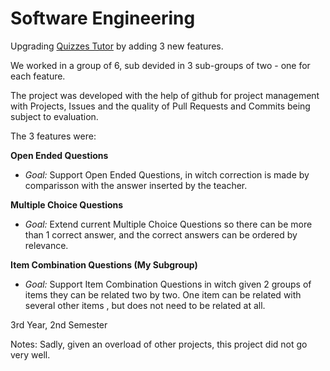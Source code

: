 # Software Engineering
Upgrading [Quizzes Tutor](https://quizzes-tutor.tecnico.ulisboa.pt/) by adding 3 new features.

We worked in a group of 6, sub devided in 3 sub-groups of two - one for each feature.

The project was developed with the help of github for project management with Projects, Issues and the quality of Pull Requests and Commits being subject to evaluation.

The 3 features were:

  **Open Ended Questions**
  - *Goal:* Support Open Ended Questions, in witch correction is made by comparisson with the answer inserted by the teacher.

  **Multiple Choice Questions**
  - *Goal:* Extend current Multiple Choice Questions so there can be more than 1 correct answer, and the correct answers can be ordered by relevance.
  
  **Item Combination Questions (My Subgroup)**
  - *Goal:* Support Item Combination Questions in witch given 2 groups of items they can be related two by two. One item can be related with several other items , but does not need to be related at all.

3rd Year, 2nd Semester

Notes: Sadly, given an overload of other projects, this project did not go very well.
